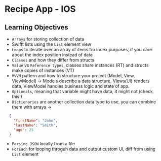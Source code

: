 # Recipe App - IOS
## Learning Objectives

- `Arrays` for storing collection of data
- Swifft lists using the `List` element view
- `Loops` to iterate over an array of items fro index purposes, if you care about the index position instead of data 
- `Classes` and how they differ from structs
- `Value` vs `Reference types`, classes share instances (RT) and structs make copies of instances (VT)
- `MVVM` pattern and how to structure your project (Model, View, ViewModel) -> Models describe a data structure, 
Views(UI) renders data, ViewModel handles business logic and state of app.
- `Optionals`, meaning that variable might have data, it might not (check this!)
- `Dictionaries` are another collection data type to use, you can combine them with arrays -> 

```json
  {
    "firstName": "John",
    "lastName": "Smith",
    "age": 25
  }
```
- `Parsing JSON` locally from a file
- `ForEach` for looping throguh data and output custom UI, diff from using `List` element


